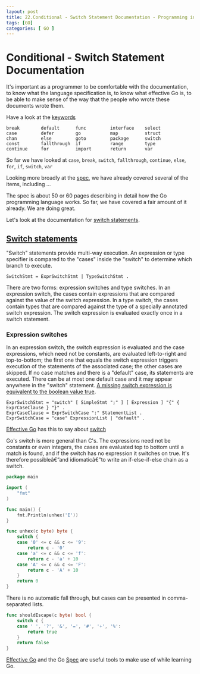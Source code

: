 ```yaml
---
layout: post
title: 22.Conditional - Switch Statement Documentation - Programming in GO
tags: [GO]
categories: [ GO ]
---
```


#  Conditional - Switch Statement Documentation

It's important as a programmer to be comfortable with the documentation, to know what the language specification is, to know what effective Go is, to be able to make sense of the way that the people who wrote these documents wrote them.

Have a look at the [keywords](https://golang.org/ref/spec#Keywords)

```
break        default      func         interface    select
case         defer        go           map          struct
chan         else         goto         package      switch
const        fallthrough  if           range        type
continue     for          import       return       var
```

So far we have looked at `case`, `break`, `switch`, `fallthrough`, `continue`, `else`, `for`, `if`, `switch`, `var`

Looking more broadly at the [spec](https://golang.org/ref/spec), we have already covered several of the items, including ...

The spec is about 50 or 60 pages describing in detail how the Go programming language works. So far, we have covered a fair amount of it already. We are doing great.

Let's look at the documentation for [switch statements](https://golang.org/ref/spec#Switch_statements).

## [Switch statements](https://golang.org/ref/spec#Switch_statements)

"Switch" statements provide multi-way execution. An expression or type specifier is compared to the "cases" inside the "switch" to determine which branch to execute.

```
SwitchStmt = ExprSwitchStmt | TypeSwitchStmt .
```

There are two forms: expression switches and type switches. In an expression switch, the cases contain expressions that are compared against the value of the switch expression. In a type switch, the cases contain types that are compared against the type of a specially annotated switch expression. The switch expression is evaluated exactly once in a switch statement.

### Expression switches

In an expression switch, the switch expression is evaluated and the case expressions, which need not be constants, are evaluated left-to-right and top-to-bottom; the first one that equals the switch expression triggers execution of the statements of the associated case; the other cases are skipped. If no case matches and there is a "default" case, its statements are executed. There can be at most one default case and it may appear anywhere in the "switch" statement. [A missing switch expression is equivalent to the boolean value true](https://play.golang.org/p/gM8k01Mnfn).

```
ExprSwitchStmt = "switch" [ SimpleStmt ";" ] [ Expression ] "{" { ExprCaseClause } "}" .
ExprCaseClause = ExprSwitchCase ":" StatementList .
ExprSwitchCase = "case" ExpressionList | "default" .
```

[Effective Go](https://golang.org/doc/effective_go.html) has this to say about [switch](https://golang.org/doc/effective_go.html#switch)

Go's switch is more general than C's. The expressions need not be constants or even integers, the cases are evaluated top to bottom until a match is found, and if the switch has no expression it switches on true. It's therefore possibleâ€”and idiomaticâ€”to write an if-else-if-else chain as a switch.

```go
package main

import (
	"fmt"
)

func main() {
	fmt.Println(unhex('E'))
}

func unhex(c byte) byte {
	switch {
	case '0' <= c && c <= '9':
		return c - '0'
	case 'a' <= c && c <= 'f':
		return c - 'a' + 10
	case 'A' <= c && c <= 'F':
		return c - 'A' + 10
	}
	return 0
}
```

There is no automatic fall through, but cases can be presented in comma-separated lists.

```go
func shouldEscape(c byte) bool {
	switch c {
	case ' ', '?', '&', '=', '#', '+', '%':
		return true
	}
	return false
}
```

[Effective Go](https://golang.org/doc/effective_go.html) and the Go [Spec](https://golang.org/ref/spec) are useful tools to make use of while learning Go.
